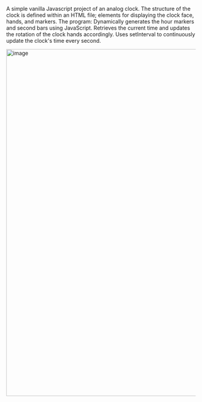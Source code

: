 A simple vanilla Javascript project of an analog clock. The structure of the clock is defined within an HTML file; elements for displaying the clock face, hands, and markers. 
The program: 
Dynamically generates the hour markers and second bars using JavaScript. 
Retrieves the current time and updates the rotation of the clock hands accordingly.
Uses setInterval to continuously update the clock's time every second.

<img width="921" alt="image" src="https://github.com/Alisha506/AnalogClock/assets/137915040/c008a707-e233-4255-a2b3-c02029b7a47f">
